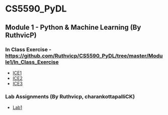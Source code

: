 # CS5590_PyDL

## Module 1 - Python & Machine Learning (By RuthvicP)

### In Class Exercise - https://github.com/Ruthvicp/CS5590_PyDL/tree/master/Module1/In_Class_Exercise
* [ICE1](https://github.com/Ruthvicp/CS5590_PyDL/tree/master/Module1/In_Class_Exercise/ICE1)
* [ICE2](https://github.com/Ruthvicp/CS5590_PyDL/tree/master/Module1/In_Class_Exercise/ICE2)
* [ICE3](https://github.com/Ruthvicp/CS5590_PyDL/tree/master/Module1/In_Class_Exercise/ICE3)

### Lab Assignments (By Ruthvicp, charankottapalliCK)

* [Lab1](https://github.com/Ruthvicp/CS5590_PyDL/tree/master/Module1/Lab_Assignment/Lab1)
